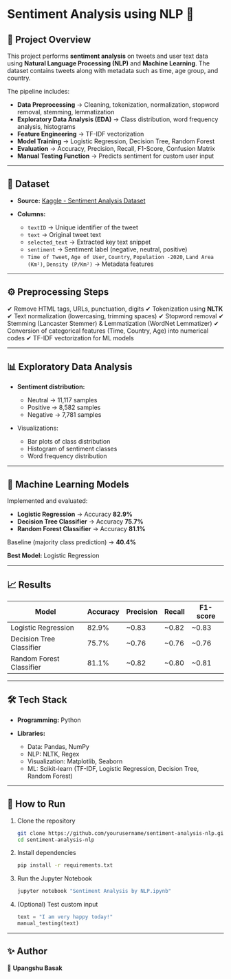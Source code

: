 # Sentiment Analysis using NLP 📝

## 📌 Project Overview

This project performs **sentiment analysis** on tweets and user text data using **Natural Language Processing (NLP)** and **Machine Learning**. The dataset contains tweets along with metadata such as time, age group, and country.

The pipeline includes:

* **Data Preprocessing** → Cleaning, tokenization, normalization, stopword removal, stemming, lemmatization
* **Exploratory Data Analysis (EDA)** → Class distribution, word frequency analysis, histograms
* **Feature Engineering** → TF-IDF vectorization
* **Model Training** → Logistic Regression, Decision Tree, Random Forest
* **Evaluation** → Accuracy, Precision, Recall, F1-Score, Confusion Matrix
* **Manual Testing Function** → Predicts sentiment for custom user input

---

## 📂 Dataset

* **Source:** [Kaggle - Sentiment Analysis Dataset](https://www.kaggle.com/datasets/abhi8923shriv/sentiment-analysis-dataset/data)
* **Columns:**

  * `textID` → Unique identifier of the tweet
  * `text` → Original tweet text
  * `selected_text` → Extracted key text snippet
  * `sentiment` → Sentiment label (negative, neutral, positive)
  * `Time of Tweet`, `Age of User`, `Country`, `Population -2020`, `Land Area (Km²)`, `Density (P/Km²)` → Metadata features

---

## ⚙️ Preprocessing Steps

✔ Remove HTML tags, URLs, punctuation, digits
✔ Tokenization using **NLTK**
✔ Text normalization (lowercasing, trimming spaces)
✔ Stopword removal
✔ Stemming (Lancaster Stemmer) & Lemmatization (WordNet Lemmatizer)
✔ Conversion of categorical features (Time, Country, Age) into numerical codes
✔ TF-IDF vectorization for ML models

---

## 📊 Exploratory Data Analysis

* **Sentiment distribution:**

  * Neutral → 11,117 samples
  * Positive → 8,582 samples
  * Negative → 7,781 samples
* Visualizations:

  * Bar plots of class distribution
  * Histogram of sentiment classes
  * Word frequency distribution

---

## 🤖 Machine Learning Models

Implemented and evaluated:

* **Logistic Regression** → Accuracy **82.9%**
* **Decision Tree Classifier** → Accuracy **75.7%**
* **Random Forest Classifier** → Accuracy **81.1%**

Baseline (majority class prediction) → **40.4%**

**Best Model:** Logistic Regression

---

## 📈 Results

| Model                    | Accuracy | Precision | Recall | F1-score |
| ------------------------ | -------- | --------- | ------ | -------- |
| Logistic Regression      | 82.9%    | ~0.83     | ~0.82  | ~0.83    |
| Decision Tree Classifier | 75.7%    | ~0.76     | ~0.76  | ~0.76    |
| Random Forest Classifier | 81.1%    | ~0.82     | ~0.80  | ~0.81    |

---

## 🛠️ Tech Stack

* **Programming:** Python
* **Libraries:**

  * Data: Pandas, NumPy
  * NLP: NLTK, Regex
  * Visualization: Matplotlib, Seaborn
  * ML: Scikit-learn (TF-IDF, Logistic Regression, Decision Tree, Random Forest)

---

## 🚀 How to Run

1. Clone the repository

   ```bash
   git clone https://github.com/yourusername/sentiment-analysis-nlp.git
   cd sentiment-analysis-nlp
   ```

2. Install dependencies

   ```bash
   pip install -r requirements.txt
   ```

3. Run the Jupyter Notebook

   ```bash
   jupyter notebook "Sentiment Analysis by NLP.ipynb"
   ```

4. (Optional) Test custom input

   ```python
   text = "I am very happy today!"
   manual_testing(text)
   ```

---

## ✨ Author

👤 **Upangshu Basak**

